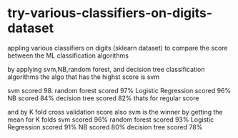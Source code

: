 # try-various-classifiers-on-digits-dataset
 appling various classifiers on digits (sklearn dataset) to compare the score between the ML classification algorithms

by applying svm,NB,random forest, and decision tree classification algorithms the algo that has the highst score is svm

svm  scored  98.
random forest  scored 97%
Logistic Regression  scored 96%
NB  scored 84%
decision tree  scored 82%
thats for regular score

and by K fold cross validation score also svm is the winner by getting the mean for K folds
svm  scored  96%
random forest  scored 93%
Logistic Regression  scored 91%
NB  scored 80%
decision tree  scored 78%
